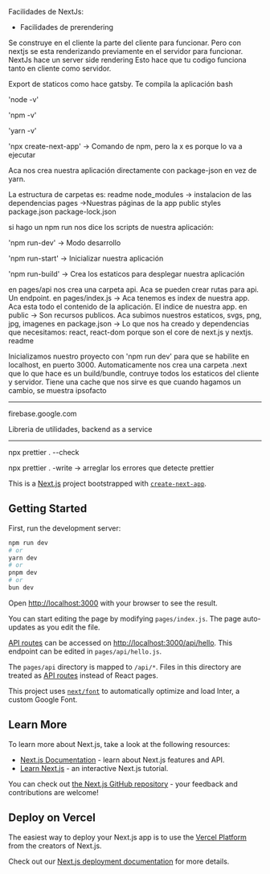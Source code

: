 Facilidades de NextJs:

- Facilidades de prerendering

Se construye en el cliente la parte del cliente para funcionar. Pero con nextjs se esta renderizando previamente en el servidor para funcionar. NextJs hace un server side rendering
Esto hace que tu codigo funciona tanto en cliente como servidor.

Export de staticos como hace gatsby. Te compila la aplicación
bash

'node -v'

'npm -v'

'yarn -v'

'npx create-next-app' -> Comando de npm, pero la x es porque lo va a ejecutar

Aca nos crea nuestra aplicación directamente con package-json en vez de yarn.

La estructura de carpetas es:
readme
node_modules -> instalacion de las dependencias
pages ->Nuestras páginas de la app
public
styles
package.json
package-lock.json

si hago un npm run nos dice los scripts de nuestra aplicación:

'npm run-dev' -> Modo desarrollo

'npm run-start' -> Inicializar nuestra aplicación

'npm run-build' -> Crea los estaticos para desplegar nuestra aplicación

en pages/api nos crea una carpeta api. Aca se pueden crear rutas para api. Un endpoint.
en pages/index.js -> Aca tenemos es index de nuestra app. Aca esta todo el contenido de la aplicación. El indice de nuestra app.
en public -> Son recursos publicos. Aca subimos nuestros estaticos, svgs, png, jpg, imagenes
en package.json -> Lo que nos ha creado y dependencias que necesitamos: react, react-dom porque son el core de next.js y nextjs.
readme

Inicializamos nuestro proyecto con 'npm run dev' para que se habilite en localhost, en puerto 3000. Automaticamente nos crea una carpeta .next que lo que hace es un build/bundle, contruye todos los estaticos del cliente y servidor. Tiene una cache que nos sirve es que cuando hagamos un cambio, se muestra ipsofacto

---

firebase.google.com

Libreria de utilidades, backend as a service



---

npx prettier . --check

npx prettier . -write -> arreglar los errores que detecte prettier

This is a [Next.js](https://nextjs.org/) project bootstrapped with [`create-next-app`](https://github.com/vercel/next.js/tree/canary/packages/create-next-app).

## Getting Started

First, run the development server:

```bash
npm run dev
# or
yarn dev
# or
pnpm dev
# or
bun dev
```

Open [http://localhost:3000](http://localhost:3000) with your browser to see the result.

You can start editing the page by modifying `pages/index.js`. The page auto-updates as you edit the file.

[API routes](https://nextjs.org/docs/api-routes/introduction) can be accessed on [http://localhost:3000/api/hello](http://localhost:3000/api/hello). This endpoint can be edited in `pages/api/hello.js`.

The `pages/api` directory is mapped to `/api/*`. Files in this directory are treated as [API routes](https://nextjs.org/docs/api-routes/introduction) instead of React pages.

This project uses [`next/font`](https://nextjs.org/docs/basic-features/font-optimization) to automatically optimize and load Inter, a custom Google Font.

## Learn More

To learn more about Next.js, take a look at the following resources:

- [Next.js Documentation](https://nextjs.org/docs) - learn about Next.js features and API.
- [Learn Next.js](https://nextjs.org/learn) - an interactive Next.js tutorial.

You can check out [the Next.js GitHub repository](https://github.com/vercel/next.js/) - your feedback and contributions are welcome!

## Deploy on Vercel

The easiest way to deploy your Next.js app is to use the [Vercel Platform](https://vercel.com/new?utm_medium=default-template&filter=next.js&utm_source=create-next-app&utm_campaign=create-next-app-readme) from the creators of Next.js.

Check out our [Next.js deployment documentation](https://nextjs.org/docs/deployment) for more details.
